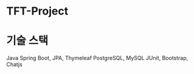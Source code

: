 # TFT-Project

# 기술 스택

Java
Spring Boot, JPA, Thymeleaf
PostgreSQL, MySQL
JUnit, Bootstrap, Chatjs
